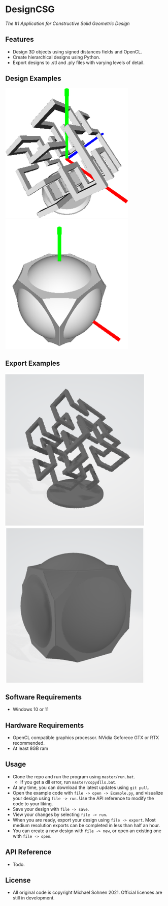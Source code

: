 # DesignCSG

*The #1 Application for Constructive Solid Geometric Design*

## Features
* Design 3D objects using signed distances fields and OpenCL.
* Create hierarchical designs using Python.
* Export designs to .stl and .ply files with varying levels of detail.

## Design Examples

![](FilesForREADME/Hilbert_cropped_padded.png) ![](FilesForREADME/Design1_cropped_padded.png)

## Export Examples

![](FilesForREADME/Hilbert_export_cropped.png) ![](FilesForREADME/Design1_export_cropped.png)

## Software Requirements
* Windows 10 or 11
## Hardware Requirements
* OpenCL compatible graphics processor. NVidia Geforece GTX or RTX recommended. 
* At least 8GB ram
## Usage
* Clone the repo and run the program using `master/run.bat`.
  * If you get a dll error, run `master/copydlls.bat`.
* At any time, you can download the latest updates using `git pull`.
* Open the example code with `file -> open -> Example.py`, and visualize your design using `file -> run`. Use the API reference to modify the code to your liking.
* Save your design with `file -> save`.
* View your changes by selecting `file -> run`.
* When you are ready, export your design using `file -> export`. Most medium resolution exports can be completed in less than half an hour.
* You can create a new design with `file -> new`, or open an existing one with `file -> open`.
## API Reference
* Todo.
## License
* All original code is copyright Michael Sohnen 2021. Official licenses are still in development.
